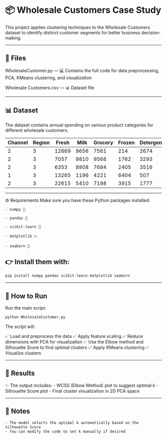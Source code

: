 # 📦 Wholesale Customers Case Study
This project applies clustering techniques to the Wholesale Customers dataset to identify distinct customer segments for better business decision-making.

---

## 📂 Files
WholesaleCustomer.py — 💻 Contains the full code for data preprocessing, PCA, KMeans clustering, and visualization

Wholesale Customers.csv — 📊 Dataset file

---

## 📊 Dataset
The dataset contains annual spending on various product categories for different wholesale customers.

| Channel | Region | Fresh | Milk | Grocery | Frozen | Detergents\_Paper | Delicassen |
| ------- | ------ | ----- | ---- | ------- | ------ | ----------------- | ---------- |
| 2       | 3      | 12669 | 9656 | 7561    | 214    | 2674              | 1338       |
| 2       | 3      | 7057  | 9810 | 9568    | 1762   | 3293              | 1776       |
| 2       | 3      | 6353  | 8808 | 7684    | 2405   | 3516              | 7844       |
| 1       | 3      | 13265 | 1196 | 4221    | 6404   | 507               | 1788       |
| 2       | 3      | 22615 | 5410 | 7198    | 3915   | 1777              | 5185       |

---

⚙️ Requirements
Make sure you have these Python packages installed:

    - numpy 🧮

    - pandas 📝

    - scikit-learn 🤖

    - matplotlib 📈

    - seaborn 🎨

## 👉 Install them with:

```bash
pip install numpy pandas scikit-learn matplotlib seaborn
```

---

## 🚀 How to Run
Run the main script:

```bash
python WholesaleCustomer.py
```

The script will:

✅ Load and preprocess the data
✅ Apply feature scaling
✅ Reduce dimensions with PCA for visualization
✅ Use the Elbow method and Silhouette Score to find optimal clusters
✅ Apply KMeans clustering
✅ Visualize clusters

---

## 📝 Results
✨ The output includes:
    - WCSS (Elbow Method) plot to suggest optimal k
    - Silhouette Score plot
    - Final cluster visualization in 2D PCA space

---

## 📌 Notes
    - The model selects the optimal k automatically based on the Silhouette Score
    - You can modify the code to set k manually if desired
